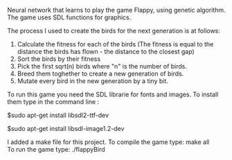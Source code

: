 Neural network that learns to play the game Flappy, using genetic algorithm. The game uses SDL functions for graphics.

The process I used to create the birds for the next generation is at follows:
1. Calculate the fitness for each of the birds (The fitness is equal to the distance the birds has flown - the distance to the closest gap)
2. Sort the birds by their fitness
3. Pick the first sqrt(n) birds where "n" is the number of birds.
4. Breed them toghether to create a new generation of birds.
5. Mutate every bird in the new generation by a tiny bit.

To run this game you need the SDL librarie for fonts and images.
To install them type in the command line :

$sudo apt-get install libsdl2-ttf-dev
 
$sudo apt-get install libsdl-image1.2-dev

I added a make file for this project.
To compile the game type: make all  
To run the game type: ./flappyBird
